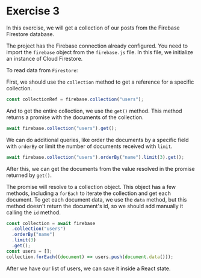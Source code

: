 # Exercise 3

In this exercise, we will get a collection of our posts from the Firebase Firestore database.

The project has the Firebase connection already configured. You need to import the `firebase` object from the `firebase.js` file. In this file, we initialize an instance of Cloud Firestore.

To read data from `Firestore`:

First, we should use the `collection` method to get a reference for a specific collection.

```js
const collectionRef = firebase.collection("users");
```

And to get the entire collection, we use the `get()` method. This method returns a promise with the documents of the collection.

```js
await firebase.collection("users").get();
```

We can do additional queries, like order the documents by a specific field with `orderBy` or limit the number of documents received with `limit`.

```js
await firebase.collection("users").orderBy("name").limit(3).get();
```

After this, we can get the documents from the value resolved in the promise returned by `get()`.

The promise will resolve to a collection object. This object has a few methods, including a `forEach` to iterate the collection and get each document. To get each document data, we use the `data` method, but this method doesn't return the document's id, so we should add manually it calling the `id` method.

```js
const collection = await firebase
  .collection("users")
  .orderBy("name")
  .limit(3)
  .get();
const users = [];
collection.forEach((document) => users.push(document.data()));
```

After we have our list of users, we can save it inside a React state.

